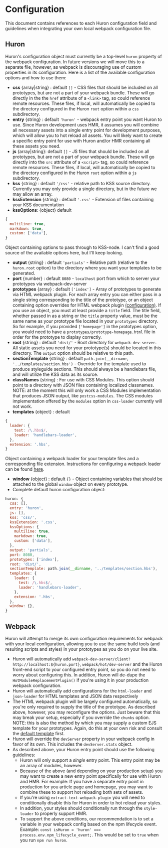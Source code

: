 # Configuration

This document contains references to each Huron configuration field and guidelines when integrating your own local webpack configuration file.

## Huron
Huron's configuration object must currently be a top-level `huron` property of the webpack configuration. In future versions we will move this to a separate file, however, as webpack is discouraging use of custom properties in its configuration. Here is a list of the available configuration options and how to use them:

* **css** {array|string} : default `[]` - CSS files that should be included on all prototypes, but are not a part of your webpack bundle. These will go directly in the the `href` attribute of a `<link>` tag, so could reference remote resources. These files, if local, will automatically be copied to the directory configured in the Huron `root` option within a `css` subdirectory.
* **entry** {string} : default `'huron'` - webpack entry point you want Huron to use. Since Huron development uses HMR, it assumes you will combine all necessary assets into a single entry point for development purposes, which will allow you to hot reload all assets. You will likely want to create a specific entry point for use with Huron and/or HMR containing all these assets you need.
* **js** {array|string}: default `[]` - JS files that should be included on all prototypes, but are not a part of your webpack bundle. These will go directly into the `src` attribute of a `<script>` tag, so could reference remote resources. These files, if local, will automatically be copied to the directory configured in the Huron `root` option within a `js` subdirectory.
* **kss** {string} : default `'/css'` - relative path to KSS source directory. Currently you may only provide a single directory, but in the future we may allow an array.
* **kssExtension** {string} : default `'.css'` - Extension of files containing your KSS documentation
* **kssOptions**: {object} default

```javascript
{
  multiline: true,
  markdown: true,
  custom: ['data'],
}
```

Object containing options to pass through to KSS-node. I can't find a good source of the available options here, but I'll keep looking.

* **output** {string} : default `'partials'` - Relative path (relative to the `huron.root` option) to the directory where you want your templates to be generated.
* **port** {number} : default `8080` - `localhost` port from which to server your prototypes via webpack-dev-server
* **prototypes** {array} : default `['index']` - Array of prototypes to generate via HTML webpack plugin. For each array entry you can either pass in a single string corresponding to the title of the prototype, or an object containing option overrides for HTML webpack plugin [(configuration)](https://github.com/ampedandwired/html-webpack-plugin). If you use an object, you must at least provide a `title` field. The title field, whether passed in as a string or the `title` property value, must be the same name as your prototype file located in your `prototypes` directory. So for example, if you provided `['homepage']` in the prototypes option, you would need to have a `prototypes/prototype-homepage.html` file in order for the prototype to display correctly.
* **root** {string} : default `'dist/'` - Root directory for `webpack-dev-server`. All static assets you need for your prototype(s) should be located in this directory. The `output` option should be relative to this path.
* **sectionTemplate** {string} : default `path.join(__dirname, '../templates/section.hbs')` - Override for the template used to produce styleguide sections. This should always be a handlebars file, and will utilize the KSS data as its source.
* **classNames** {string} : For use with CSS Modules. This option should point to a directory with JSON files containing localized classnames. NOTE: at the moment this will only work a CSS Modules implementation that produces JSON output, like `postcss-modules`. The CSS modules implementation offered by the `modules` option in `css-loader` currently will not work.
* **templates** {object} : default

```javascript
{
  loader: {
    test: /\.hbs$/,
    loader: 'handlebars-loader',
  },
  extension: '.hbs',
}
```

Object containing a webpack loader for your template files and a corresponding file extension. Instructions for configuring a webpack loader can be found [here](https://webpack.github.io/docs/configuration.html#module-loaders).
* **window** {object} : default `{}` - Object containing variables that should be attached to the global `window` object on every prototype.
* Complete default huron configuration object:

```javascript
huron: {
  css: [],
  entry: 'huron',
  js: [],
  kss: 'css/',
  kssExtension: '.css',
  kssOptions: {
    multiline: true,
    markdown: true,
    custom: ['data'],
  },
  output: 'partials',
  port: 8080,
  prototypes: ['index'],
  root: 'dist/',
  sectionTemplate: path.join(__dirname, '../templates/section.hbs'),
  templates: {
    loader: {
      test: /\.hbs$/,
      loader: 'handlebars-loader',
    },
    extension: '.hbs',
  },
  window: {},
}
```

## Webpack
Huron will attempt to merge its own configuration requirements for webpack with your local configuration, allowing you to use the same build tools (and resulting scripts and styles) in your prototypes as you do on your live site.
* Huron will automatically add `webpack-dev-server/client?http://localhost:${huron.port}`, `webpack/hot/dev-server` and the Huron front-end script to your configured entry point, so you do not need to worry about configuring this. In addition, Huron will de-dupe the `HotModuleReplacementPlugin()` if you're using it in your production webpack configuration.
* Huron will automatically add configurations for the `html-loader` and `json-loader` for HTML templates and JSON data respectively
* The HTML webpack plugin will be largely configured automatically, so you're only required to supply the title of the prototype. As described above, however, you may reconfigure the options. Just beware that this may break your setup, especially if you override the `chunks` option. NOTE: this is also the method by which you may supply a custom EJS template for your prototypes. Again, do this at your own risk and consult the [default template](../templates/prototype-teplate.ejs) first.
* Huron will override the `devServer` property in your webpack config in favor of its own. This includes the `devServer.stats` object.
* As described above, your Huron entry point should use the following guidelines:
  * Huron will only support a _single_ entry point. This entry point may be an array of modules, however.
  * Because of the above (and depending on your production setup) you may want to create a new entry point specifically for use with Huron and HMR. For example: If you have a separate entry point in production for you article page and homepage, you may want to combine these to support hot reloading both sets of assets.
  * If you're using `extract-text-webpack-plugin` you will need to conditionally disable this for Huron in order to hot reload your styles.
  * In addition, your styles should conditionally run through the `style-loader` to properly support HMR.
  * To support the above conditions, our recommendation is to set a variable in your webpack config based on the npm lifecycle event. Example: `const isHuron = 'huron' === process.env.npm_lifecycle_event;`. This would be set to `true` when you run `npm run huron`.
